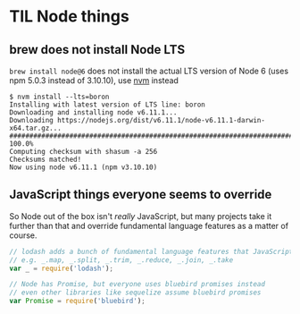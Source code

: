 # TIL Node things

## brew does not install Node LTS

`brew install node@6` does not install the actual LTS version of Node 6 (uses npm 5.0.3 instead of 3.10.10), use [nvm](https://github.com/creationix/nvm) instead

```
$ nvm install --lts=boron
Installing with latest version of LTS line: boron
Downloading and installing node v6.11.1...
Downloading https://nodejs.org/dist/v6.11.1/node-v6.11.1-darwin-x64.tar.gz...
######################################################################## 100.0%
Computing checksum with shasum -a 256
Checksums matched!
Now using node v6.11.1 (npm v3.10.10)
```

## JavaScript things everyone seems to override

So Node out of the box isn't _really_ JavaScript, but many projects take it further than that and override fundamental language features as a matter of course.

```javascript
// lodash adds a bunch of fundamental language features that JavaScript is missing
// e.g. _.map, _.split, _.trim, _.reduce, _.join, _.take
var _ = require('lodash');

// Node has Promise, but everyone uses bluebird promises instead
// even other libraries like sequelize assume bluebird promises
var Promise = require('bluebird');
```
